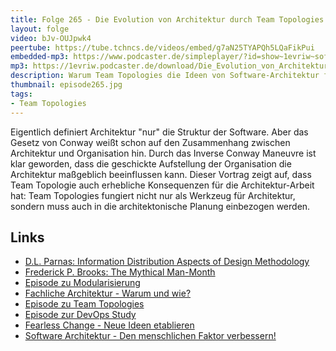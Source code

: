 ```yaml
---
title: Folge 265 - Die Evolution von Architektur durch Team Topologies
layout: folge
video: bJv-OUJpwk4
peertube: https://tube.tchncs.de/videos/embed/g7aN25TYAPQh5LQaFikPui
embedded-mp3: https://www.podcaster.de/simpleplayer/?id=show~1evriw~software-architektur-im-stream~pod-5ce8b238aa6248784693d20aed8&v=1748617731
mp3: https://1evriw.podcaster.de/download/Die_Evolution_von_Architektur_durch_Team_Topologies.mp3
description: Warum Team Topologies die Ideen von Software-Architektur fortsetzt.
thumbnail: episode265.jpg
tags:
- Team Topologies
---
```


Eigentlich definiert Architektur "nur" die Struktur der Software. Aber
das Gesetz von Conway weißt schon auf den Zusammenhang zwischen
Architektur und Organisation hin.  Durch das Inverse Conway Maneuvre
ist klar geworden, dass die geschickte Aufstellung der Organisation
die Architektur maßgeblich beeinflussen kann. Dieser Vortrag zeigt
auf, dass Team Topologie auch erhebliche Konsequenzen für die
Architektur-Arbeit hat: Team Topologies fungiert nicht nur als
Werkzeug für Architektur, sondern muss auch in die architektonische
Planung einbezogen werden.

## Links

* [D.L. Parnas: Information Distribution Aspects of Design
  Methodology](http://cseweb.ucsd.edu/~wgg/CSE218/Parnas-IFIP71-information-distribution.PDF)
* [Frederick P. Brooks: The Mythical
  Man-Month](https://www.goodreads.com/book/show/13629.The_Mythical_Man_Month)
* [Episode zu
  Modularisierung](https://software-architektur.tv/2020/11/20/folge026.html)
* [Fachliche Architektur - Warum und
  wie?](https://software-architektur.tv/2020/07/02/folge004.html)
* [Episode zu Team
  Topologies](https://software-architektur.tv/2024/04/18/folge213.html)
* [Episode zur DevOps
  Study](https://software-architektur.tv/2020/08/14/folge012.html)
* [Fearless Change - Neue Ideen
  etablieren](https://software-architektur.tv/2024/09/27/episode233.html)
* [Software Architektur - Den menschlichen Faktor verbessern!](https://software-architektur.tv/2024/06/28/episode222.html)
